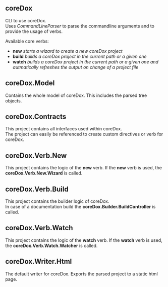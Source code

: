 coreDox
---
CLI to use coreDox.  
Uses *CommandLineParser* to parse the commandline arguments and to provide the usage 
of verbs.

Available core verbs:
- **new** *starts a wizard to create a new coreDox project*
- **build** *builds a coreDox project in the current path or a given one*
- **watch** *builds a coreDox project in the current path or a given one and autmatically refreshes the output on change of a project file*

coreDox.Model
---
Contains the whole model of coreDox. This includes the parsed tree objects.

coreDox.Contracts
---
This project contains all interfaces used within coreDox.  
The project can easily be referenced to create custom directives or verb for coreDox.

coreDox.Verb.New
---
This project contains the logic of the **new** verb.
If the **new** verb is used, the **coreDox.Verb.New.Wizard** is called.

coreDox.Verb.Build
---
This project contains the builder logic of coreDox.  
In case of a documentation build the **coreDox.Builder.BuildController** is called.

coreDox.Verb.Watch
---
This project contains the logic of the **watch** verb.
If the **watch** verb is used, the **coreDox.Verb.Watch.Watcher** is called.

coreDox.Writer.Html
---
The default writer for coreDox. Exports the parsed project to a static html page.



